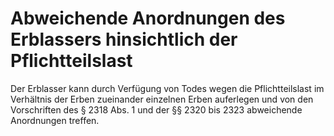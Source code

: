 # Abweichende Anordnungen des Erblassers hinsichtlich der Pflichtteilslast

Der Erblasser kann durch Verfügung von Todes wegen die Pflichtteilslast im Verhältnis der Erben zueinander einzelnen Erben auferlegen und von den Vorschriften des § 2318 Abs. 1 und der §§ 2320 bis 2323 abweichende Anordnungen treffen. 


